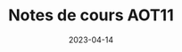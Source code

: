 ---
title: "Notes de cours AOT11"
collection: documents
permalink: /documents/notes-de-cours-aot11
date: 2023-04-14
overleaf: 'https://www.overleaf.com/read/tvtytmkgwvxb'
citation: ""
---
